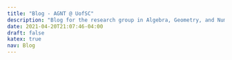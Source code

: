 ```yaml
---
title: "Blog - AGNT @ UofSC"
description: "Blog for the research group in Algebra, Geometry, and Number Theory at the University of South Carolina"
date: 2021-04-20T21:07:46-04:00
draft: false
katex: true 
nav: Blog
---
```


